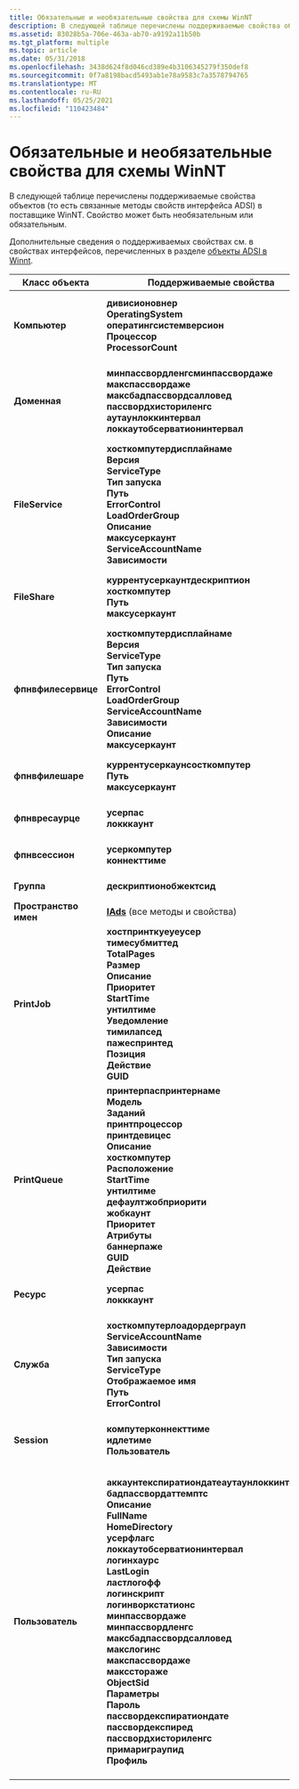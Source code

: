 ```yaml
---
title: Обязательные и необязательные свойства для схемы WinNT
description: В следующей таблице перечислены поддерживаемые свойства объектов (то есть связанные методы свойств интерфейса ADSI) в поставщике WinNT. Свойство может быть необязательным или обязательным.
ms.assetid: 83028b5a-706e-463a-ab70-a9192a11b50b
ms.tgt_platform: multiple
ms.topic: article
ms.date: 05/31/2018
ms.openlocfilehash: 3438d624f8d046cd389e4b3106345279f350def8
ms.sourcegitcommit: 0f7a8198bacd5493ab1e78a9583c7a3578794765
ms.translationtype: MT
ms.contentlocale: ru-RU
ms.lasthandoff: 05/25/2021
ms.locfileid: "110423484"
---
```

# <a name="winnt-schemas-mandatory-and-optional-properties"></a>Обязательные и необязательные свойства для схемы WinNT

В следующей таблице перечислены поддерживаемые свойства объектов (то есть связанные методы свойств интерфейса ADSI) в поставщике WinNT. Свойство может быть необязательным или обязательным.

Дополнительные сведения о поддерживаемых свойствах см. в свойствах интерфейсов, перечисленных в разделе [объекты ADSI в Winnt](adsi-objects-of-winnt.md).



| Класс объекта        | Поддерживаемые свойства                                     |  Необходим?                                                 |
|---------------------|--------------------------------------------------------------------------------------------------------------------------------------------------------------------------------------------------------------------------------------------------------------------------------------------------------------------------------------------------------------------------------------------------------------------------------------------------------------------------------------------------------------------------------------------------------------------------------------------------------------------------------------------------------------------------------------------------------------------------------------------------------------------------------------------------------------------------|----------------------------------------------------------------------------------------------------------------------------------------------------------------------------------------------------------------------------------------------------------------------------------------------------------------------------------------------------------------------------------------------------------------------------------------------------------------------------------------------------------------------------------------------------------------------|
| **Компьютер**        | **дивисионовнер**<br/> **OperatingSystem**<br/> **оператингсистемверсион**<br/> **Процессор**<br/> **ProcessorCount**<br/>                                                                                                                                                                                                                                                                                                                                                                                                                                                                                                                                                                                                                                                                 | Необязательный необязательный<br/> Необязательно<br/> Необязательно<br/> Необязательно<br/> Необязательно<br/>                                                                                                                                                                                                                                                                                                                                                                                                                                                         |
| **Доменная**          | **минпассвордленгсминпассвордаже**<br/> **макспассвордаже**<br/> **максбадпассвордсалловед**<br/> **пассвордхисториленгс**<br/> **аутаунлоккинтервал**<br/> **локкаутобсерватионинтервал**<br/>                                                                                                                                                                                                                                                                                                                                                                                                                                                                                                                                                                                      | Необязательный необязательный<br/> Необязательно<br/> Необязательно<br/> Необязательно<br/> Необязательно<br/> Необязательно<br/>                                                                                                                                                                                                                                                                                                                                                                                                                                     |
| **FileService**     | **хосткомпутердисплайнаме**<br/> **Версия**<br/> **ServiceType**<br/> **Тип запуска**<br/> **Путь**<br/> **ErrorControl**<br/> **LoadOrderGroup**<br/> **Описание**<br/> **максусеркаунт**<br/> **ServiceAccountName**<br/> **Зависимости**<br/>                                                                                                                                                                                                                                                                                                                                                                                                                                                                                                     | Необязательный необязательный<br/> Необязательно<br/> Необязательно<br/> Необязательно<br/> Необязательно<br/> Необязательно<br/> Необязательно<br/> Необязательно<br/> Необязательно<br/> Необязательно<br/>                                                                                                                                                                                                                                                                                                                                                     |
| **FileShare**       | **куррентусеркаунтдескриптион**<br/> **хосткомпутер**<br/> **Путь**<br/> **максусеркаунт**<br/>                                                                                                                                                                                                                                                                                                                                                                                                                                                                                                                                                                                                                                                                                                   | Необязательный необязательный<br/> Необязательно<br/> Обязательный<br/> Обязательный<br/>                                                                                                                                                                                                                                                                                                                                                                                                                                                                           |
| **фпнвфилесервице** | **хосткомпутердисплайнаме**<br/> **Версия**<br/> **ServiceType**<br/> **Тип запуска**<br/> **Путь**<br/> **ErrorControl**<br/> **LoadOrderGroup**<br/> **ServiceAccountName**<br/> **Зависимости**<br/> **Описание**<br/> **максусеркаунт**<br/>                                                                                                                                                                                                                                                                                                                                                                                                                                                                                                     | Необязательный необязательный<br/> Необязательно<br/> Необязательно<br/> Необязательно<br/> Необязательно<br/> Необязательно<br/> Необязательно<br/> Необязательно<br/> Необязательно<br/>                                                                                                                                                                                                                                                                                                                                                                         |
| **фпнвфилешаре**   | **куррентусеркаунсосткомпутер**<br/> **Путь**<br/> **максусеркаунт**<br/>                                                                                                                                                                                                                                                                                                                                                                                                                                                                                                                                                                                                                                                                                                                              | Необязательный необязательный<br/> Обязательный<br/> Обязательный<br/>                                                                                                                                                                                                                                                                                                                                                                                                                                                                                               |
| **фпнвресаурце**    | **усерпас**<br/> **локккаунт**<br/>                                                                                                                                                                                                                                                                                                                                                                                                                                                                                                                                                                                                                                                                                                                                                                         | Необязательный необязательный<br/> Необязательно<br/>                                                                                                                                                                                                                                                                                                                                                                                                                                                                                                                     |
| **фпнвсессион**     | **усеркомпутер**<br/> **коннекттиме**<br/>                                                                                                                                                                                                                                                                                                                                                                                                                                                                                                                                                                                                                                                                                                                                                                   | Необязательный необязательный<br/> Необязательно<br/>                                                                                                                                                                                                                                                                                                                                                                                                                                                                                                                     |
| **Группа**           | **дескриптионобжектсид**<br/>                                                                                                                                                                                                                                                                                                                                                                                                                                                                                                                                                                                                                                                                                                                                                                                      | Необязательный необязательный<br/>                                                                                                                                                                                                                                                                                                                                                                                                                                                                                                                                         |
| **Пространство имен**       | [**IAds**](/windows/desktop/api/Iads/nn-iads-iads) (все методы и свойства)                                                                                                                                                                                                                                                                                                                                                                                                                                                                                                                                                                                                                                                                                                                                                                       |                                                                                                                                                                                                                                                                                                                                                                                                                                                                                                                                                                      |
| **PrintJob**        | **хостпринткуеуеусер**<br/> **тимесубмиттед**<br/> **TotalPages**<br/> **Размер**<br/> **Описание**<br/> **Приоритет**<br/> **StartTime**<br/> **унтилтиме**<br/> **Уведомление**<br/> **тимилапсед**<br/> **пажеспринтед**<br/> **Позиция**<br/> **Действие**<br/> **GUID**<br/>                                                                                                                                                                                                                                                                                                                                                                                                                                                   | Необязательный необязательный<br/> Необязательно<br/> Необязательно<br/> Необязательно<br/> Необязательно<br/> Необязательно<br/> Необязательно<br/> Необязательно<br/> Необязательно<br/> Необязательно<br/> Необязательно<br/> Необязательно<br/>                                                                                                                                                                                                                                                                                                             |
| **PrintQueue**      | **принтерпаспринтернаме**<br/> **Модель**<br/> **Заданий**<br/> **принтпроцессор**<br/> **принтдевицес**<br/> **Описание**<br/> **хосткомпутер**<br/> **Расположение**<br/> **StartTime**<br/> **унтилтиме**<br/> **дефаултжобприорити**<br/> **жобкаунт**<br/> **Приоритет**<br/> **Атрибуты**<br/> **баннерпаже**<br/> **GUID**<br/> **Действие**<br/>                                                                                                                                                                                                                                                                                                                                                      | Обязательный<br/> Обязательный<br/> Обязательный<br/> Обязательный<br/> Обязательный<br/> Необязательно<br/> Необязательно<br/> Необязательно<br/> Необязательно<br/> Необязательно<br/> Необязательно<br/> Необязательно<br/> Необязательно<br/> Необязательно<br/> Необязательно<br/> Необязательно<br/> Необязательно<br/>                                                                                                                                                                                                             |
| **Ресурс**        | **усерпас**<br/> **локккаунт**<br/>                                                                                                                                                                                                                                                                                                                                                                                                                                                                                                                                                                                                                                                                                                                                                                         | Необязательный необязательный<br/> Необязательно<br/>                                                                                                                                                                                                                                                                                                                                                                                                                                                                                                                     |
| **Служба**         | **хосткомпутерлоадордерграуп**<br/> **ServiceAccountName**<br/> **Зависимости**<br/> **Тип запуска**<br/> **ServiceType**<br/> **Отображаемое имя**<br/> **Путь**<br/> **ErrorControl**<br/>                                                                                                                                                                                                                                                                                                                                                                                                                                                                                                                                                                                   | Необязательный необязательный<br/> Необязательно<br/> Необязательно<br/> Обязательный<br/> Обязательный<br/> Обязательный<br/> Обязательный<br/> Обязательный<br/>                                                                                                                                                                                                                                                                                                                                                                                        |
| **Session**         | **компутерконнекттиме**<br/> **идлетиме**<br/> **Пользователь**<br/>                                                                                                                                                                                                                                                                                                                                                                                                                                                                                                                                                                                                                                                                                                                                           | Необязательный необязательный<br/> Необязательно<br/> Необязательно<br/>                                                                                                                                                                                                                                                                                                                                                                                                                                                                                                 |
| **Пользователь**            | **аккаунтекспиратиондатеаутаунлоккинтервал**<br/> **бадпассвордаттемптс**<br/> **Описание**<br/> **FullName**<br/> **HomeDirectory**<br/> **усерфлагс**<br/> **локкаутобсерватионинтервал**<br/> **логинхаурс**<br/> **LastLogin**<br/> **ластлогофф**<br/> **логинскрипт**<br/> **логинворкстатионс**<br/> **минпассвордаже**<br/> **минпассвордленгс**<br/> **максбадпассвордсалловед**<br/> **макслогинс**<br/> **макспассвордаже**<br/> **максстораже**<br/> **ObjectSid**<br/> **Параметры**<br/> **Пароль**<br/> **пассвордекспиратиондате**<br/> **пассвордекспиред**<br/> **пассвордхисториленгс**<br/> **примариграупид**<br/> **Профиль**<br/> | Необязательный необязательный<br/> Необязательно<br/> Необязательно<br/> Необязательно<br/> Необязательно<br/> Необязательно<br/> Необязательно<br/> Необязательно<br/> Необязательно<br/> Необязательно<br/> Необязательно<br/> Необязательно<br/> Необязательно<br/> Необязательно<br/> Необязательно<br/> Необязательно<br/> Необязательно<br/> Необязательно<br/> Необязательно<br/> Необязательно<br/> Необязательно<br/> Необязательно<br/> Необязательно<br/> Необязательно<br/> Необязательно<br/> Необязательно<br/> Необязательно<br/> |



 

 

 





